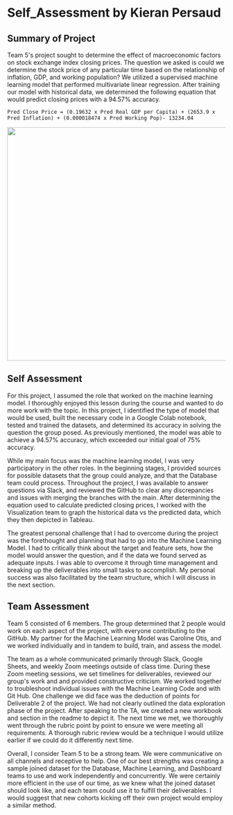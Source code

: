 # Self_Assessment by Kieran Persaud

## Summary of Project
Team 5's project sought to determine the effect of macroeconomic factors on stock exchange index closing prices. The question we asked is could we determine the stock price of any particular time based on the relationship of inflation, GDP, and working population? We utilized a supervised machine learning model that performed multivariate linear regression. After training our model with historical data, we determined the following equation that would predict closing prices with a 94.57% accuracy.

```Pred Close Price = (0.19632 x Pred Real GDP per Capita) + (2653.9 x Pred Inflation) + (0.000018474 x Pred Working Pop)- 13234.04```

<img width="538" src="https://user-images.githubusercontent.com/84286467/141700316-bb203acb-6b6e-44da-abfb-41f27419c3c8.png"/>

## Self Assessment
For this project, I assumed the role that worked on the machine learning model. I thoroughly enjoyed this lesson during the course and wanted to do more work with the topic. In this project, I identified the type of model that would be used, built the necessary code in a Google Colab notebook, tested and trained the datasets, and determined its accuracy in solving the question the group posed. As previously mentioned, the model was able to achieve a 94.57% accuracy, which exceeded our initial goal of 75% accuracy.

While my main focus was the machine learning model, I was very participatory in the other roles. In the beginning stages, I provided sources for possible datasets that the group could analyze, and that the Database team could process. Throughout the project, I was available to answer questions via Slack, and reviewed the GitHub to clear any discrepancies and issues with merging the branches with the main. After determining the equation used to calculate predicted closing prices, I worked with the Visualization team to graph the historical data vs the predicted data, which they then depicted in Tableau.

The greatest personal challenge that I had to overcome during the project was the forethought and planning that had to go into the Machine Learning Model. I had to critically think about the target and feature sets, how the model would answer the question, and if the data we found served as adequate inputs. I was able to overcome it through time management and breaking up the deliverables into small tasks to accomplish. My personal success was also facilitated by the team structure, which I will discuss in the next section.

## Team Assessment 
Team 5 consisted of 6 members. The group determined that 2 people would work on each aspect of the project, with everyone contributing to the GitHub. My partner for the Machine Learning Model was Caroline Otis, and we worked individually and in tandem to build, train, and assess the model.

The team as a whole communicated primarily through Slack, Google Sheets, and weekly Zoom meetings outside of class time. During these Zoom meeting sessions, we set timelines for deliverables, reviewed our group's work and and provided constructive criticism. We worked together to troubleshoot individual issues with the Machine Learning Code and with Git Hub. One challenge we did face was the deduction of points for Deliverable 2 of the project. We had not clearly outlined the data exploration phase of the project. After speaking to the TA, we created a new workbook and section in the readme to depict it. The next time we met, we thoroughly went through the rubric point by point to ensure we were meeting all requirements. A thorough rubric review would be a technique I would utilize earlier if we could do it differently next time.

Overall, I consider Team 5 to be a strong team. We were communicative on all channels and receptive to help. One of our best strengths was creating a sample joined dataset for the Database, Machine Learning, and Dashboard teams to use and work independently and concurrently. We were certainly more efficient in the use of our time, as we knew what the joined dataset should look like, and each team could use it to fulfill their deliverables. I would suggest that new cohorts kicking off their own project would employ a similar method.
